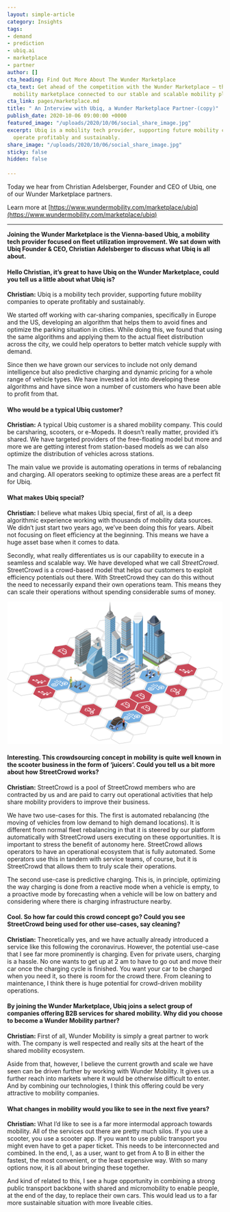 ```yaml
---
layout: simple-article
category: Insights
tags:
- demand
- prediction
- ubiq.ai
- marketplace
- partner
author: []
cta_heading: Find Out More About The Wunder Marketplace
cta_text: Get ahead of the competition with the Wunder Marketplace — the world’s first
  mobility marketplace connected to our stable and scalable mobility platform.
cta_link: pages/marketplace.md
title: " An Interview with Ubiq, a Wunder Marketplace Partner-(copy)"
publish_date: 2020-10-06 09:00:00 +0000
featured_image: "/uploads/2020/10/06/social_share_image.jpg"
excerpt: Ubiq is a mobility tech provider, supporting future mobility companies to
  operate profitably and sustainably.
share_image: "/uploads/2020/10/06/social_share_image.jpg"
sticky: false
hidden: false

---
```

Today we hear from Christian Adelsberger, Founder and CEO of Ubiq, one of our Wunder Marketplace partners.

Learn more at [https://www.wundermobility.com/marketplace/ubiq](https://www.wundermobility.com/marketplace/ubiq)

***

**Joining the Wunder Marketplace is the Vienna-based Ubiq, a mobility tech provider focused on fleet utilization improvement. We sat down with Ubiq Founder & CEO, Christian Adelsberger to discuss what Ubiq is all about.**

#### Hello Christian, it’s great to have Ubiq on the Wunder Marketplace, could you tell us a little about what Ubiq is?

**Christian:** Ubiq is a mobility tech provider, supporting future mobility companies to operate profitably and sustainably.

We started off working with car-sharing companies, specifically in Europe and the US, developing an algorithm that helps them to avoid fines and optimize the parking situation in cities. While doing this, we found that using the same algorithms and applying them to the actual fleet distribution across the city, we could help operators to better match vehicle supply with demand.

Since then we have grown our services to include not only demand intelligence but also predictive charging and dynamic pricing for a whole range of vehicle types. We have invested a lot into developing these algorithms and have since won a number of customers who have been able to profit from that.

#### **Who would be a typical Ubiq customer?**

**Christian:** A typical Ubiq customer is a shared mobility company. This could be carsharing, scooters, or e-Mopeds. It doesn’t really matter, provided it’s shared. We have targeted providers of the free-floating model but more and more we are getting interest from station-based models as we can also optimize the distribution of vehicles across stations.

The main value we provide is automating operations in terms of rebalancing and charging. All operators seeking to optimize these areas are a perfect fit for Ubiq.

#### **What makes Ubiq special?**

**Christian:** I believe what makes Ubiq special, first of all, is a deep algorithmic experience working with thousands of mobility data sources. We didn’t just start two years ago, we’ve been doing this for years. Albeit not focusing on fleet efficiency at the beginning. This means we have a huge asset base when it comes to data.

Secondly, what really differentiates us is our capability to execute in a seamless and scalable way. We have developed what we call _StreetCrowd_. StreetCrowd is a crowd-based model that helps our customers to exploit efficiency potentials out there. With StreetCrowd they can do this without the need to necessarily expand their own operations team. This means they can scale their operations without spending considerable sums of money.

![](/uploads/2020/10/06/demand-fulfilment.png)

#### **Interesting. This crowdsourcing concept in mobility is quite well known in the scooter business in the form of ‘juicers’. Could you tell us a bit more about how StreetCrowd works?**

**Christian:** StreetCrowd is a pool of StreetCrowd members who are contracted by us and are paid to carry out operational activities that help share mobility providers to improve their business.

We have two use-cases for this. The first is automated rebalancing (the moving of vehicles from low demand to high demand locations). It is different from normal fleet rebalancing in that it is steered by our platform automatically with StreetCrowd users executing on these opportunities. It is important to stress the benefit of autonomy here. StreetCrowd allows operators to have an operational ecosystem that is fully automated. Some operators use this in tandem with service teams, of course, but it is StreetCrowd that allows them to truly scale their operations.

The second use-case is predictive charging. This is, in principle, optimizing the way charging is done from a reactive mode when a vehicle is empty, to a proactive mode by forecasting when a vehicle will be low on battery and considering where there is charging infrastructure nearby.

#### **Cool. So how far could this crowd concept go? Could you see StreetCrowd being used for other use-cases, say cleaning?**

**Christian:** Theoretically yes, and we have actually already introduced a service like this following the coronavirus. However, the potential use-case that I see far more prominently is charging. Even for private users, charging is a hassle. No one wants to get up at 2 am to have to go out and move their car once the charging cycle is finished. You want your car to be charged when you need it, so there is room for the crowd there. From cleaning to maintenance, I think there is huge potential for crowd-driven mobility operations.

#### **By joining the Wunder Marketplace, Ubiq joins a select group of companies offering B2B services for shared mobility. Why did you choose to become a Wunder Mobility partner?**

**Christian:** First of all, Wunder Mobility is simply a great partner to work with. The company is well respected and really sits at the heart of the shared mobility ecosystem.

Aside from that, however, I believe the current growth and scale we have seen can be driven further by working with Wunder Mobility. It gives us a further reach into markets where it would be otherwise difficult to enter. And by combining our technologies, I think this offering could be very attractive to mobility companies.

#### **What changes in mobility would you like to see in the next five years?**

**Christian:** What I’d like to see is a far more intermodal approach towards mobility. All of the services out there are pretty much silos. If you use a scooter, you use a scooter app. If you want to use public transport you might even have to get a paper ticket. This needs to be interconnected and combined. In the end, I, as a user, want to get from A to B in either the fastest, the most convenient, or the least expensive way. With so many options now, it is all about bringing these together.

And kind of related to this, I see a huge opportunity in combining a strong public transport backbone with shared and micromobility to enable people, at the end of the day, to replace their own cars. This would lead us to a far more sustainable situation with more liveable cities.